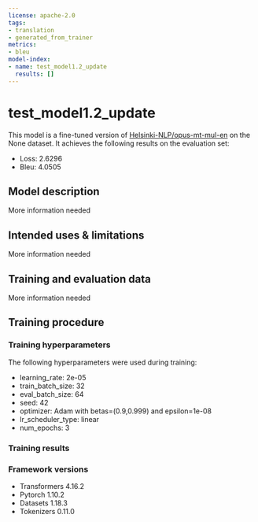```yaml
---
license: apache-2.0
tags:
- translation
- generated_from_trainer
metrics:
- bleu
model-index:
- name: test_model1.2_update
  results: []
---
```


<!-- This model card has been generated automatically according to the information the Trainer had access to. You
should probably proofread and complete it, then remove this comment. -->

# test_model1.2_update

This model is a fine-tuned version of [Helsinki-NLP/opus-mt-mul-en](https://huggingface.co/Helsinki-NLP/opus-mt-mul-en) on the None dataset.
It achieves the following results on the evaluation set:
- Loss: 2.6296
- Bleu: 4.0505

## Model description

More information needed

## Intended uses & limitations

More information needed

## Training and evaluation data

More information needed

## Training procedure

### Training hyperparameters

The following hyperparameters were used during training:
- learning_rate: 2e-05
- train_batch_size: 32
- eval_batch_size: 64
- seed: 42
- optimizer: Adam with betas=(0.9,0.999) and epsilon=1e-08
- lr_scheduler_type: linear
- num_epochs: 3

### Training results



### Framework versions

- Transformers 4.16.2
- Pytorch 1.10.2
- Datasets 1.18.3
- Tokenizers 0.11.0
